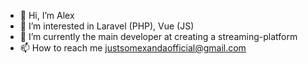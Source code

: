 - 👋 Hi, I’m Alex
- 👀 I’m interested in Laravel (PHP), Vue (JS)
- 🌱 I’m currently the main developer at creating a streaming-platform
- 📫 How to reach me justsomexandaofficial@gmail.com
